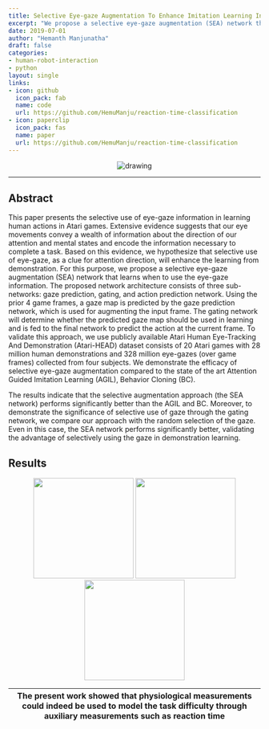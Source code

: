 ```yaml
---
title: Selective Eye-gaze Augmentation To Enhance Imitation Learning In Atari Games
excerpt: "We propose a selective eye-gaze augmentation (SEA) network that learns when to use the eye-gaze information to improve the reinforcement learning agent's performance."
date: 2019-07-01
author: "Hemanth Manjunatha"
draft: false
categories:
- human-robot-interaction
- python
layout: single
links:
- icon: github
  icon_pack: fab
  name: code
  url: https://github.com/HemuManju/reaction-time-classification
- icon: paperclip
  icon_pack: fas
  name: paper
  url: https://github.com/HemuManju/reaction-time-classification
---
```


<p align="center">
  <img src="overview.jpg" alt="drawing">
</p>

---

## Abstract

This paper presents the selective use of eye-gaze information in learning human actions in Atari games. Extensive evidence suggests that our eye movements convey a wealth of information about the direction of our attention and mental states and encode the information necessary to complete a task.
Based on this evidence, we hypothesize that selective use of eye-gaze, as a clue for attention direction, will enhance the learning from demonstration.
For this purpose, we propose a selective eye-gaze augmentation (SEA) network that learns when to use the eye-gaze information. The proposed network architecture consists of three sub-networks: gaze prediction, gating, and action prediction network. Using the prior 4 game frames, a gaze map is predicted by the gaze prediction network, which is used for augmenting the input frame. The gating network will determine whether the predicted gaze map should be used in learning and is fed to the final network to predict the action at the current frame.
To validate this approach, we use publicly available Atari Human Eye-Tracking And Demonstration (Atari-HEAD) dataset consists of 20 Atari games with 28 million human demonstrations and 328 million eye-gazes (over game frames) collected from four subjects. We demonstrate the efficacy of selective eye-gaze augmentation compared to the state of the art Attention Guided Imitation Learning (AGIL), Behavior Cloning (BC).

The results indicate that the selective augmentation approach (the SEA network) performs significantly better than the AGIL and BC. Moreover, to demonstrate the significance of selective use of gaze through the gating network, we compare our approach with the random selection of the gaze. Even in this case, the SEA network performs significantly better, validating the advantage of selectively using the gaze in demonstration learning.

## Results

<p align="center">
  <img src="featured.jpeg" width="200" />
  <img src="featured.jpeg" width="200" />
  <img src="featured.jpeg" width="200" />
</p>

|The present work showed that physiological measurements could indeed be used to model the task difficulty through auxiliary measurements such as reaction time|
|---|
